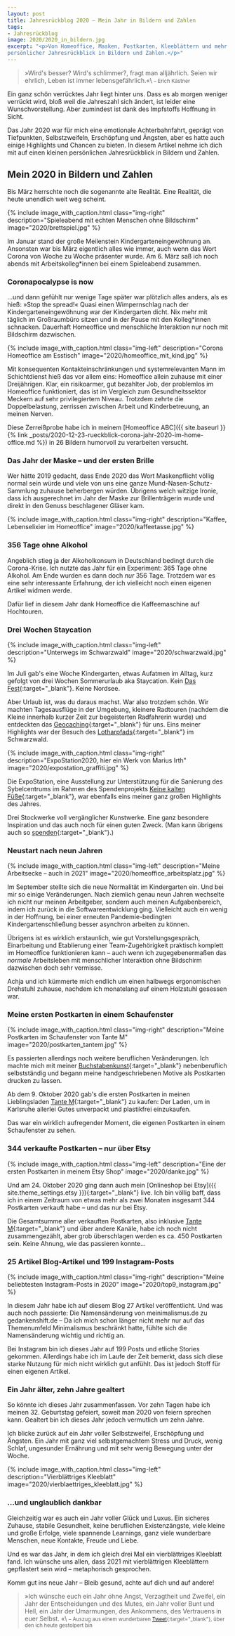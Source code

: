 ```yaml
---
layout: post
title: Jahresrückblog 2020 – Mein Jahr in Bildern und Zahlen
tags:
- Jahresrückblog
image: 2020/2020_in_bildern.jpg
excerpt: "<p>Von Homeoffice, Masken, Postkarten, Kleeblättern und mehr. Ein ganz
persönlicher Jahresrückblick in Bildern und Zahlen.</p>"
---
```


>»Wird's besser? Wird's schlimmer?, fragt man alljährlich. Seien wir ehrlich,
Leben ist immer lebensgefährlich.«\\
<small>– Erich Kästner</small>

Ein ganz schön verrücktes Jahr liegt hinter uns. Dass es ab morgen weniger
verrückt wird, bloß weil die Jahreszahl sich ändert, ist leider eine
Wunschvorstellung. Aber zumindest ist dank des Impfstoffs Hoffnung in Sicht.

Das Jahr 2020 war für mich eine emotionale Achterbahnfahrt, geprägt von
Tiefpunkten, Selbstzweifeln, Erschöpfung und Ängsten, aber es hatte auch einige
Highlights und Chancen zu bieten. In diesem Artikel nehme ich dich mit auf einen
kleinen persönlichen Jahresrückblick in Bildern und Zahlen.

## Mein 2020 in Bildern und Zahlen

Bis März herrschte noch die sogenannte alte Realität. Eine Realität, die heute
unendlich weit weg scheint.

{% include image_with_caption.html
  class="img-right"
  description="Spieleabend mit echten Menschen ohne Bildschirm"
  image="2020/brettspiel.jpg"
%}

Im Januar stand der große Meilenstein Kindergarteneingewöhnung an. Ansonsten war
bis März eigentlich alles wie immer, auch wenn das Wort Corona von Woche zu
Woche präsenter wurde. Am 6. März saß ich noch abends mit Arbeitskolleg*innen
bei einem Spieleabend zusammen.

### Coronapocalypse is now

...und dann gefühlt nur wenige Tage später war plötzlich alles anders, als es
hieß: »Stop the spread!« Quasi einen Wimpernschlag nach der Kindergarteneingewöhnung war
der Kindergarten dicht. Nix mehr mit täglich im Großraumbüro sitzen und in der
Pause mit den Kolleg*innen schnacken. Dauerhaft Homeoffice und menschliche
Interaktion nur noch mit Bildschirm dazwischen.

{% include image_with_caption.html
  class="img-left"
  description="Corona Homeoffice am Esstisch"
  image="2020/homeoffice_mit_kind.jpg"
%}

Mit konsequenten Kontakteinschränkungen und systemrelevanten Mann im
Schichtdienst hieß das vor allem eins: Homeoffice allein zuhause mit einer
Dreijährigen. Klar, ein risikoarmer, gut bezahlter Job, der problemlos im
Homeoffice funktioniert, das ist im Vergleich zum Gesundheitssektor Meckern auf
sehr privilegiertem Niveau. Trotzdem zehrte die Doppelbelastung, zerrissen
zwischen Arbeit und Kinderbetreuung, an meinen Nerven.

Diese Zerreißprobe habe ich in meinem [Homeoffice ABC]({{ site.baseurl }}{% link _posts/2020-12-23-rueckblick-corona-jahr-2020-im-home-office.md %}) in 26 Bildern humorvoll zu
verarbeiten versucht.

### Das Jahr der Maske – und der ersten Brille

Wer hätte 2019 gedacht, dass Ende 2020 das Wort Maskenpflicht völlig normal sein
würde und viele von uns eine ganze Mund-Nasen-Schutz-Sammlung zuhause
beherbergen würden. Übrigens welch witzige Ironie, dass ich ausgerechnet im Jahr
der Maske zur Brillenträgerin wurde und direkt in den Genuss beschlagener Gläser
kam.

{% include image_with_caption.html
  class="img-right"
  description="Kaffee, Lebenselixier im Homeoffice"
  image="2020/kaffeetasse.jpg"
%}

### 356 Tage ohne Alkohol

Angeblich stieg ja der Alkoholkonsum in Deutschland bedingt durch die
Corona-Krise. Ich nutzte das Jahr für ein Experiment: 365 Tage ohne Alkohol. Am
Ende wurden es dann doch *nur* 356 Tage. Trotzdem war es eine sehr interessante
Erfahrung, der ich vielleicht noch einen eigenen Artikel widmen werde.

Dafür lief in diesem Jahr dank Homeoffice die Kaffeemaschine auf Hochtouren.

### Drei Wochen Staycation

{% include image_with_caption.html
  class="img-left"
  description="Unterwegs im Schwarzwald"
  image="2020/schwarzwald.jpg"
%}

Im Juli gab's eine Woche Kindergarten, etwas Aufatmen im Alltag, kurz gefolgt
von drei Wochen Sommerurlaub aka Staycation.
Kein [Das Fest](https://www.dasfest.de/){:target="\_blank"}. Keine Nordsee.

Aber Urlaub ist, was du daraus machst. War also trotzdem schön. Wir machten
Tagesausflüge in der Umgebung, kleinere Radtouren (nachdem die Kleine
innerhalb kurzer Zeit zur begeisterten Radfahrerin wurde) und entdeckten das
[Geocaching](https://www.geocaching.com){:target="\_blank"}
für uns. Eins meiner Highlights war der Besuch des
[Lotharpfads](https://www.nationalpark-schwarzwald.de/de/erleben/unterwegs-im-park/erlebnispfade/lotharpfad){:target="\_blank"} im Schwarzwald.<br/>

{% include image_with_caption.html
  class="img-right"
  description="ExpoStation2020, hier ein Werk von Marius Irth"
  image="2020/expostation_graffiti.jpg"
%}

Die ExpoStation, eine Ausstellung zur Unterstützung für die Sanierung des
Sybelcentrums im Rahmen des Spendenprojekts
[Keine kalten Füße](https://keine-kalten-fuesse.de/){:target="\_blank"},
war ebenfalls eins meiner ganz großen Highlights des Jahres.

Drei Stockwerke voll vergänglicher Kunstwerke. Eine ganz besondere Inspiration
und das auch noch für einen guten Zweck. (Man kann übrigens auch so [spenden](https://keine-kalten-fuesse.de/spenden/){:target="\_blank"}.)

### Neustart nach neun Jahren

{% include image_with_caption.html
  class="img-left"
  description="Meine Arbeitsecke – auch in 2021"
  image="2020/homeoffice_arbeitsplatz.jpg"
%}

Im September stellte sich die neue Normalität im Kindergarten ein. Und bei mir
so einige Veränderungen. Nach ziemlich genau neun Jahren wechselte ich nicht nur
meinen Arbeitgeber, sondern auch meinen Aufgabenbereich, indem ich zurück in die
Softwareentwicklung ging. Vielleicht auch ein wenig in der Hoffnung, bei einer
erneuten Pandemie-bedingten Kindergartenschließung besser asynchron arbeiten zu
können.

Übrigens ist es wirklich erstaunlich, wie gut Vorstellungsgespräch, Einarbeitung
und Etablierung einer Team-Zugehörigkeit praktisch komplett im Homeoffice
funktionieren kann – auch wenn ich zugegebenermaßen das *normale* Arbeitsleben
mit menschlicher Interaktion ohne Bildschirm dazwischen doch sehr vermisse.

Achja und ich kümmerte mich endlich um einen halbwegs ergonomischen Drehstuhl
zuhause, nachdem ich monatelang auf einem Holzstuhl gesessen war.

### Meine ersten Postkarten in einem Schaufenster

{% include image_with_caption.html
  class="img-right"
  description="Meine Postkarten im Schaufenster von Tante M"
  image="2020/postkarten_tantem.jpg"
%}

Es passierten allerdings noch weitere beruflichen Veränderungen.
Ich machte mich mit meiner
[Buchstabenkunst](https://www.fraulyoner.de/handlettering/){:target="\_blank"}
nebenberuflich selbstständig und begann meine handgeschriebenen Motive als
Postkarten drucken zu lassen.

Ab dem 9. Oktober 2020 gab's die ersten Postkarten in meinen Lieblingsladen
[Tante M](https://tante-m-karlsruhe.de/){:target="\_blank"} zu kaufen:
Der Laden, um in Karlsruhe allerlei Gutes unverpackt und plastikfrei einzukaufen.

Das war ein wirklich aufregender Moment, die eigenen Postkarten in einem
Schaufenster zu sehen.

### 344 verkaufte Postkarten – nur über Etsy

{% include image_with_caption.html
  class="img-left"
  description="Eine der ersten Postkarten in meinem Etsy Shop"
  image="2020/danke.jpg"
%}

Und am 24. Oktober 2020 ging dann auch mein
[Onlineshop bei Etsy]({{ site.theme_settings.etsy }}){:target="\_blank"} live.
Ich bin völlig baff, dass ich in einem Zeitraum von etwas mehr als zwei Monaten
insgesamt 344 Postkarten verkauft habe – und das nur bei Etsy.

Die Gesamtsumme aller verkauften Postkarten, also inklusive
[Tante M](https://tante-m-karlsruhe.de/){:target="\_blank"}
und über andere Kanäle, habe ich noch nicht zusammengezählt, aber grob
überschlagen werden es ca. 450 Postkarten sein. Keine Ahnung, wie das passieren
konnte...

### 25 Artikel Blog-Artikel und 199 Instagram-Posts

{% include image_with_caption.html
  class="img-right"
  description="Meine beliebtesten Instagram-Posts in 2020"
  image="2020/top9_instagram.jpg"
%}

In diesem Jahr habe ich auf diesem Blog 27 Artikel veröffentlicht. Und was auch
noch passierte: Die Namensänderung von meinimalismus.de zu gedankenshift.de – Da
ich mich schon länger nicht mehr nur auf das Themenumfeld Minimalismus
beschränkt hatte, fühlte sich die Namensänderung wichtig und richtig an.

Bei Instagram bin ich dieses Jahr auf 199 Posts und etliche Stories gekommen.
Allerdings habe ich im Laufe der Zeit bemerkt, dass sich diese starke Nutzung
für mich nicht wirklich gut anfühlt. Das ist jedoch Stoff für einen eigenen
Artikel.

### Ein Jahr älter, zehn Jahre gealtert

So könnte ich dieses Jahr zusammenfassen. Vor zehn Tagen habe ich meinen 32.
Geburtstag gefeiert, soweit man 2020 von feiern sprechen kann. Gealtert bin ich
dieses Jahr jedoch vermutlich um zehn Jahre.

Ich blicke zurück auf ein Jahr voller Selbstzweifel, Erschöpfung und Ängsten.
Ein Jahr mit ganz viel selbstgemachtem Stress und Druck, wenig Schlaf,
ungesunder Ernährung und mit sehr wenig Bewegung unter der Woche.

{% include image_with_caption.html
  class="img-left"
  description="Vierblättriges Kleeblatt"
  image="2020/vierblaettriges_kleeblatt.jpg"
%}

### ...und unglaublich dankbar

Gleichzeitig war es auch ein Jahr voller Glück und Luxus. Ein sicheres Zuhause,
stabile Gesundheit, keine beruflichen Existenzängste, viele kleine und große
Erfolge, viele spannende Learnings, ganz viele wunderbare Menschen, neue
Kontakte, Freude und Liebe.

Und es war das Jahr, in dem ich gleich drei Mal ein vierblättriges Kleeblatt
fand. Ich wünsche uns allen, dass 2021 mit vierblättrigen Kleeblättern
gepflastert sein wird – metaphorisch gesprochen.

Komm gut ins neue Jahr – Bleib gesund, achte auf dich und auf andere!

>»Ich wünsche euch ein Jahr ohne Angst, Verzagtheit und Zweifel, ein Jahr der
Entscheidungen und des Mutes, ein Jahr voller Bunt und Hell, ein Jahr der
Umarmungen, des Ankommens, des Vertrauens in euer Selbst. «\\
<small>– Auszug aus einem wunderbaren [Tweet](https://twitter.com/_Brathering_/status/1344568743918186496){:target="\_blank"}, über den ich heute gestolpert bin</small>
